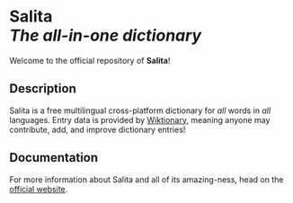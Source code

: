 # **Salita** <br/>*The all-in-one dictionary*

Welcome to the official repository of **Salita**!

## Description
Salita is a free multilingual cross-platform dictionary for *all* words in *all* languages. Entry data is provided by [Wiktionary](https://wiktionary.org), meaning anyone may contribute, add, and improve dictionary entries!

## Documentation
For more information about Salita and all of its amazing-ness, head on the [official website](https://tudlang.github.io/salita-doc/).
